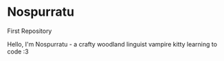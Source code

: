 # Nospurratu
First Repository

Hello, I'm Nospurratu - a crafty woodland linguist vampire kitty learning to code :3
